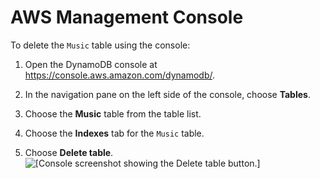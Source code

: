 # AWS Management Console<a name="getting-started-step-8-Console"></a>

To delete the `Music` table using the console:

1. Open the DynamoDB console at [https://console\.aws\.amazon\.com/dynamodb/](https://console.aws.amazon.com/dynamodb/)\.

1. In the navigation pane on the left side of the console, choose **Tables**\.

1. Choose the **Music** table from the table list\.

1. Choose the **Indexes** tab for the `Music` table\.

1. Choose **Delete table**\.  
![\[Console screenshot showing the Delete table button.\]](./images/GettingStarted/DeleteTable.png)